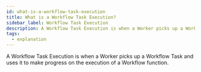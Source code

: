 ```yaml
---
id: what-is-a-workflow-task-execution
title: What is a Workflow Task Execution?
sidebar_label: Workflow Task Execution
description: A Workflow Task Execution is when a Worker picks up a Workflow Task and uses it to make progress on the execution of a Workflow function.
tags:
  - explanation
---
```


A Workflow Task Execution is when a Worker picks up a Workflow Task and uses it to make progress on the execution of a Workflow function.
